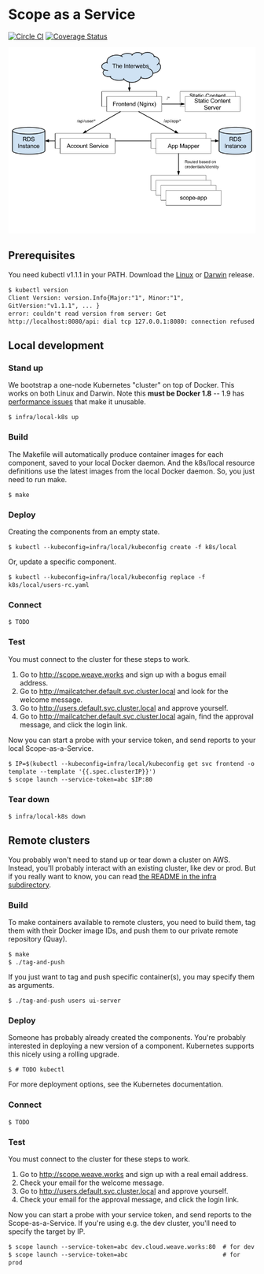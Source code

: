 # Scope as a Service

[![Circle CI](https://circleci.com/gh/weaveworks/service/tree/master.svg?style=shield)](https://circleci.com/gh/weaveworks/service/tree/master) [![Coverage Status](https://coveralls.io/repos/weaveworks/service/badge.svg?branch=coverage&service=github&t=6Kr25T)](https://coveralls.io/github/weaveworks/service?branch=coverage)

![Architecture](docs/architecture.png)

## Prerequisites

You need kubectl v1.1.1 in your PATH.
Download the
 [Linux](https://storage.googleapis.com/kubernetes-release/release/v1.1.1/bin/linux/amd64/kubectl) or
 [Darwin](https://storage.googleapis.com/kubernetes-release/release/v1.1.1/bin/darwin/amd64/kubectl) release.

```
$ kubectl version
Client Version: version.Info{Major:"1", Minor:"1", GitVersion:"v1.1.1", ... }
error: couldn't read version from server: Get http://localhost:8080/api: dial tcp 127.0.0.1:8080: connection refused
```

## Local development

### Stand up

We bootstrap a one-node Kubernetes "cluster" on top of Docker.
This works on both Linux and Darwin.
Note this **must be Docker 1.8** -- 1.9 has [performance issues](https://github.com/docker/docker/issues/17720) that make it unusable.

```
$ infra/local-k8s up
```

### Build

The Makefile will automatically produce container images for each component, saved to your local Docker daemon.
And the k8s/local resource definitions use the latest images from the local Docker daemon.
So, you just need to run make.

```
$ make
```

### Deploy

Creating the components from an empty state.

```
$ kubectl --kubeconfig=infra/local/kubeconfig create -f k8s/local
```

Or, update a specific component.

```
$ kubectl --kubeconfig=infra/local/kubeconfig replace -f k8s/local/users-rc.yaml
```

### Connect

```
$ TODO
```

### Test

You must connect to the cluster for these steps to work.

1. Go to http://scope.weave.works and sign up with a bogus email address.
2. Go to http://mailcatcher.default.svc.cluster.local and look for the welcome message.
3. Go to http://users.default.svc.cluster.local and approve yourself.
4. Go to http://mailcatcher.default.svc.cluster.local again, find the approval message, and click the login link.

Now you can start a probe with your service token, and send reports to your local Scope-as-a-Service.

```
$ IP=$(kubectl --kubeconfig=infra/local/kubeconfig get svc frontend -o template --template '{{.spec.clusterIP}}')
$ scope launch --service-token=abc $IP:80
```

### Tear down

```
$ infra/local-k8s down
```

## Remote clusters

You probably won't need to stand up or tear down a cluster on AWS.
Instead, you'll probably interact with an existing cluster, like dev or prod.
But if you really want to know, you can read [the README in the infra subdirectory](https://github.com/weaveworks/service/tree/master/infra).

### Build

To make containers available to remote clusters, you need to
 build them,
 tag them with their Docker image IDs, and
 push them to our private remote repository (Quay).

```
$ make
$ ./tag-and-push
```

If you just want to tag and push specific container(s), you may specify them as arguments.

```
$ ./tag-and-push users ui-server
```

### Deploy

Someone has probably already created the components.
You're probably interested in deploying a new version of a component.
Kubernetes supports this nicely using a rolling upgrade.

```
$ # TODO kubectl
```

For more deployment options, see the Kubernetes documentation.

### Connect

```
$ TODO
```

### Test

You must connect to the cluster for these steps to work.

1. Go to http://scope.weave.works and sign up with a real email address.
2. Check your email for the welcome message.
3. Go to http://users.default.svc.cluster.local and approve yourself.
4. Check your email for the approval message, and click the login link.

Now you can start a probe with your service token, and send reports to the Scope-as-a-Service.
If you're using e.g. the dev cluster, you'll need to specify the target by IP.

```
$ scope launch --service-token=abc dev.cloud.weave.works:80  # for dev
$ scope launch --service-token=abc                           # for prod
```
